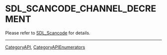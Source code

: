 # SDL_SCANCODE_CHANNEL_DECREMENT

Please refer to [SDL_Scancode](SDL_Scancode) for details.

----
[CategoryAPI](CategoryAPI), [CategoryAPIEnumerators](CategoryAPIEnumerators)

